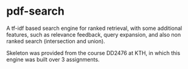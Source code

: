 # pdf-search
A tf-idf based search engine for ranked retrieval, with some additional features, such as relevance feedback, query expansion, and also non ranked search (intersection and union). 

Skeleton was provided from the course DD2476 at KTH, in which this engine was built over 3 assignments.



